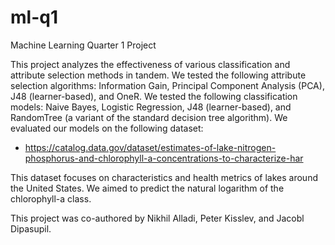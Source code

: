 # ml-q1
Machine Learning Quarter 1 Project

This project analyzes the effectiveness of various classification and attribute selection methods in tandem.
We tested the following attribute selection algorithms: Information Gain, Principal Component Analysis (PCA), J48 (learner-based), and OneR.
We tested the following classification models: Naive Bayes, Logistic Regression, J48 (learner-based), and RandomTree (a variant of the standard decision tree algorithm).
We evaluated our models on the following dataset: 
- https://catalog.data.gov/dataset/estimates-of-lake-nitrogen-phosphorus-and-chlorophyll-a-concentrations-to-characterize-har

This dataset focuses on characteristics and health metrics of lakes around the United States. We aimed to predict the natural logarithm of the chlorophyll-a class.

This project was co-authored by Nikhil Alladi, Peter Kisslev, and Jacobl Dipasupil.
